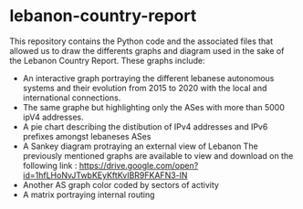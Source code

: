 # lebanon-country-report
This repository contains the Python code and the associated files that allowed us to draw the differents graphs and diagram used in the sake of the Lebanon Country Report.
These graphs include:
  - An interactive graph portraying the different lebanese autonomous systems and their evolution from 2015 to 2020 with the local and         international connections.
  - The same graphe but highlighting only the ASes with more than 5000 ipV4 addresses.
  - A pie chart describing the distibution of IPv4 addresses and IPv6 prefixes amongst lebaneses ASes
  - A Sankey diagram protraying an external view of Lebanon
 The previously mentioned graphs are available to view and download on the following link :
 https://drive.google.com/open?id=1hfLHoNvJTwbKEyKftKvIBR9FKAFN3-lN
  - Another AS graph color coded by sectors of activity
  - A matrix portraying internal routing
 

 
